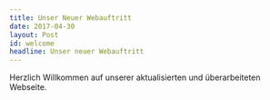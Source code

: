 ```yaml
---
title: Unser Neuer Webauftritt
date: 2017-04-30
layout: Post
id: welcome
headline: Unser neuer Webauftritt
---
```

Herzlich Willkommen auf unserer aktualisierten und überarbeiteten Webseite.
